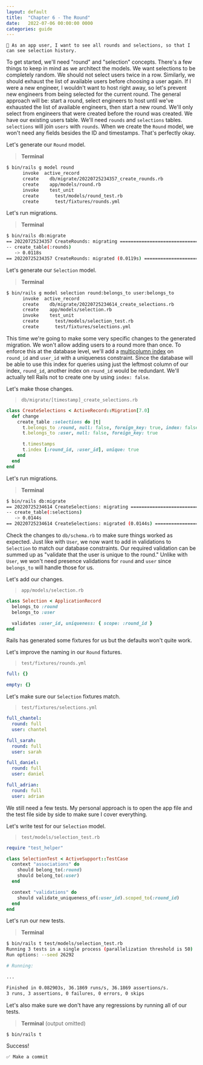 ```yaml
---
layout: default
title:  "Chapter 6 - The Round"
date:   2022-07-06 00:00:00 0000
categories: guide
---
```


```
📝 As an app user, I want to see all rounds and selections, so that I can see selection history.
```

To get started, we'll need "round" and "selection" concepts. There's a few things to keep in mind as we architect the models. We want selections to be completely random. We should not select users twice in a row. Similarly, we should exhaust the list of available users before choosing a user again. If I were a new engineer, I wouldn't want to host right away, so let's prevent new engineers from being selected for the current round. The general approach will be: start a round, select engineers to host until we've exhausted the list of available engineers, then start a new round. We'll only select from engineers that were created before the round was created. We have our existing users table. We'll need `rounds` and `selections` tables. `selections` will join `users` with `rounds`. When we create the `Round` model, we won't need any fields besides the ID and timestamps. That's perfectly okay.

Let's generate our `Round` model.

> **Terminal**

```bash
$ bin/rails g model round
      invoke  active_record
      create    db/migrate/20220725234357_create_rounds.rb
      create    app/models/round.rb
      invoke    test_unit
      create      test/models/round_test.rb
      create      test/fixtures/rounds.yml
```

Let's run migrations.

> **Terminal**

```bash
$ bin/rails db:migrate
== 20220725234357 CreateRounds: migrating =====================================
-- create_table(:rounds)
   -> 0.0118s
== 20220725234357 CreateRounds: migrated (0.0119s) ============================
```

Let's generate our `Selection` model.

> **Terminal**

```bash
$ bin/rails g model selection round:belongs_to user:belongs_to
      invoke  active_record
      create    db/migrate/20220725234614_create_selections.rb
      create    app/models/selection.rb
      invoke    test_unit
      create      test/models/selection_test.rb
      create      test/fixtures/selections.yml
```

This time we're going to make some very specific changes to the generated migration. We won't allow adding users to a round more than once. To enforce this at the database level, we'll add a [multicolumn index](https://www.postgresql.org/docs/current/indexes-multicolumn.html) on `round_id` and `user_id` with a uniqueness constraint. Since the database will be able to use this index for queries using just the leftmost column of our index, `round_id`, another index on `round_id` would be redundant. We'll actually tell Rails not to create one by using `index: false`.

Let's make those changes.

> `db/migrate/[timestamp]_create_selections.rb`

```ruby
class CreateSelections < ActiveRecord::Migration[7.0]
  def change
    create_table :selections do |t|
      t.belongs_to :round, null: false, foreign_key: true, index: false
      t.belongs_to :user, null: false, foreign_key: true

      t.timestamps
      t.index [:round_id, :user_id], unique: true
    end
  end
end
```

Let's run migrations.

> **Terminal**

```bash
$ bin/rails db:migrate
== 20220725234614 CreateSelections: migrating =================================
-- create_table(:selections)
   -> 0.0144s
== 20220725234614 CreateSelections: migrated (0.0144s) ========================
```

Check the changes to `db/schema.rb` to make sure things worked as expected. Just like with `User`, we now want to add in validations to `Selection` to match our database constraints. Our required validation can be summed up as "validate that the user is unique to the round." Unlike with `User`, we won't need presence validations for `round` and `user` since `belongs_to` will handle those for us.

Let's add our changes.

> `app/models/selection.rb`

```ruby
class Selection < ApplicationRecord
  belongs_to :round
  belongs_to :user

  validates :user_id, uniqueness: { scope: :round_id }
end
```

Rails has generated some fixtures for us but the defaults won't quite work.

Let's improve the naming in our `Round` fixtures.

> `test/fixtures/rounds.yml`

```yaml
full: {}

empty: {}
```

Let's make sure our `Selection` fixtures match.

> `test/fixtures/selections.yml`

```yaml
full_chantel:
  round: full
  user: chantel

full_sarah:
  round: full
  user: sarah

full_daniel:
  round: full
  user: daniel

full_adrian:
  round: full
  user: adrian
```

We still need a few tests. My personal approach is to open the app file and the test file side by side to make sure I cover everything.

Let's write test for our `Selection` model.

> `test/models/selection_test.rb`

```ruby
require "test_helper"

class SelectionTest < ActiveSupport::TestCase
  context "associations" do
    should belong_to(:round)
    should belong_to(:user)
  end

  context "validations" do
    should validate_uniqueness_of(:user_id).scoped_to(:round_id)
  end
end
```

Let's run our new tests.

> **Terminal**

```bash
$ bin/rails t test/models/selection_test.rb
Running 3 tests in a single process (parallelization threshold is 50)
Run options: --seed 26292

# Running:

...

Finished in 0.082903s, 36.1869 runs/s, 36.1869 assertions/s.
3 runs, 3 assertions, 0 failures, 0 errors, 0 skips
```

Let's also make sure we don't have any regressions by running all of our tests.

> **Terminal** (output omitted)

```bash
$ bin/rails t                                                 
```

Success!

```
✅ Make a commit
```
